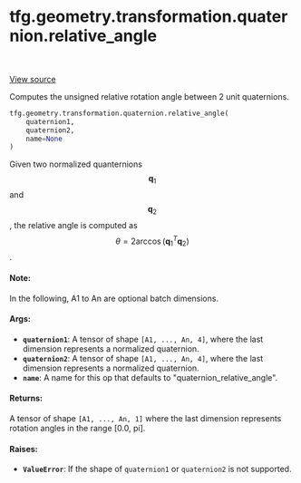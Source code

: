<div itemscope itemtype="http://developers.google.com/ReferenceObject">
<meta itemprop="name" content="tfg.geometry.transformation.quaternion.relative_angle" />
<meta itemprop="path" content="Stable" />
</div>

# tfg.geometry.transformation.quaternion.relative_angle

<table class="tfo-notebook-buttons tfo-api" align="left">
</table>

<a target="_blank" href="https://github.com/tensorflow/graphics/blob/master/tensorflow_graphics/geometry/transformation/quaternion.py">View
source</a>

Computes the unsigned relative rotation angle between 2 unit quaternions.

``` python
tfg.geometry.transformation.quaternion.relative_angle(
    quaternion1,
    quaternion2,
    name=None
)
```



<!-- Placeholder for "Used in" -->

Given two normalized quanternions $$\mathbf{q}_1$$ and $$\mathbf{q}_2$$, the
relative angle is computed as
$$\theta = 2\arccos(\mathbf{q}_1^T\mathbf{q}_2)$$.

#### Note:

In the following, A1 to An are optional batch dimensions.

#### Args:

* <b>`quaternion1`</b>: A tensor of shape `[A1, ..., An, 4]`, where the last dimension
  represents a normalized quaternion.
* <b>`quaternion2`</b>: A tensor of shape `[A1, ..., An, 4]`, where the last dimension
  represents a normalized quaternion.
* <b>`name`</b>: A name for this op that defaults to "quaternion_relative_angle".


#### Returns:

A tensor of shape `[A1, ..., An, 1]` where the last dimension represents
rotation angles in the range [0.0, pi].

#### Raises:

* <b>`ValueError`</b>: If the shape of `quaternion1` or `quaternion2` is not supported.